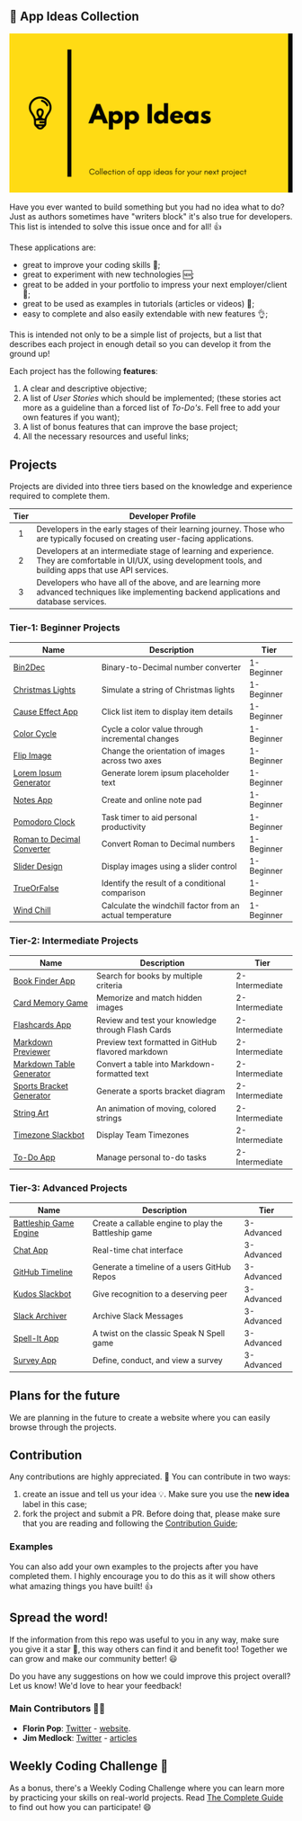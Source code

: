 ## :ledger: App Ideas Collection

![App Ideas Image](./app-ideas.png)

Have you ever wanted to build something but you had no idea what to do? Just as
authors sometimes have "writers block" it's also true for developers. This list is intended to solve this issue once and for all! 👍

These applications are:

-   great to improve your coding skills :muscle:;
-   great to experiment with new technologies 🆕;
-   great to be added in your portfolio to impress your next employer/client :file_folder:;
-   great to be used as examples in tutorials (articles or videos) :page_with_curl:;
-   easy to complete and also easily extendable with new features :ok_hand:;

This is intended not only to be a simple list of projects, but a list that
describes each project in enough detail so you can develop it from the ground up!

Each project has the following **features**:

1. A clear and descriptive objective;
2. A list of _User Stories_ which should be implemented; (these stories act more as a guideline than a forced list of _To-Do's_. Fell free to add your own features if you want);
3. A list of bonus features that can improve the base project;
4. All the necessary resources and useful links;

## Projects

Projects are divided into three tiers based on the knowledge and experience
required to complete them.

| Tier | Developer Profile                                                                                                                                                |
| :--: | ---------------------------------------------------------------------------------------------------------------------------------------------------------------- |
|  1   | Developers in the early stages of their learning journey. Those who are typically focused on creating user-facing applications.                                  |
|  2   | Developers at an intermediate stage of learning and experience. They are comfortable in UI/UX, using development tools, and building apps that use API services. |
|  3   | Developers who have all of the above, and are learning more advanced techniques like implementing backend applications and database services.                    |

### Tier-1: Beginner Projects

| Name                                                                   | Description                                               | Tier       |
| ---------------------------------------------------------------------- | --------------------------------------------------------- | ---------- |
| [Bin2Dec](./Projects/Bin2Dec-App.md)                                   | Binary-to-Decimal number converter                        | 1-Beginner |
| [Christmas Lights](./Projects/Christmas-Lights-App.md)                 | Simulate a string of Christmas lights                     | 1-Beginner |
| [Cause Effect App](./Projects/Cause-Effect-App.md)                     | Click list item to display item details                   | 1-Beginner |
| [Color Cycle](./Projects/Color-Cycle-App.md)                           | Cycle a color value through incremental changes           | 1-Beginner |
| [Flip Image](./Projects/Flip-Image-App.md)                             | Change the orientation of images across two axes          | 1-Beginner |
| [Lorem Ipsum Generator](./Projects/Lorem-Ipsum-Generator.md)           | Generate lorem ipsum placeholder text                     | 1-Beginner |
| [Notes App](./Projects/Notes-App.md)                                   | Create and online note pad                                | 1-Beginner |
| [Pomodoro Clock](./Projects/Pomodoro-Clock.md)                         | Task timer to aid personal productivity                   | 1-Beginner |
| [Roman to Decimal Converter](./Projects/Roman-to-Decimal-Converter.md) | Convert Roman to Decimal numbers                          | 1-Beginner |
| [Slider Design](./Projects/Slider-Design.md)                           | Display images using a slider control                     | 1-Beginner |
| [TrueOrFalse](./Projects/True-or-False-App.md)                         | Identify the result of a conditional comparison           | 1-Beginner |
| [Wind Chill](./Projects/Windchill-App.md)                              | Calculate the windchill factor from an actual temperature | 1-Beginner |

### Tier-2: Intermediate Projects

| Name                                                               | Description                                        | Tier           |
| ------------------------------------------------------------------ | -------------------------------------------------- | -------------- |
| [Book Finder App](./Projects/Book-Finder-App.md)                   | Search for books by multiple criteria              | 2-Intermediate |
| [Card Memory Game](./Projects/Card-Memory-Game.md)                 | Memorize and match hidden images                   | 2-Intermediate |
| [Flashcards App](./Projects/FlashCards-App.md)                     | Review and test your knowledge through Flash Cards | 2-Intermediate |
| [Markdown Previewer](./Projects/Markdown-Previewer.md)             | Preview text formatted in GitHub flavored markdown | 2-Intermediate |
| [Markdown Table Generator](./Projects/Markdown-Table-Generator.md) | Convert a table into Markdown-formatted text       | 2-Intermediate |
| [Sports Bracket Generator](./Projects/Sports-Bracket-Generator.md) | Generate a sports bracket diagram                  | 2-Intermediate |
| [String Art](./Projects/String-Art.md)                             | An animation of moving, colored strings            | 2-Intermediate |
| [Timezone Slackbot](./Projects/Timezone-Slackbot.md)               | Display Team Timezones                             | 2-Intermediate |
| [To-Do App](./Projects/To-Do-App.md)                               | Manage personal to-do tasks                        | 2-Intermediate |

### Tier-3: Advanced Projects

| Name                                                           | Description                                          | Tier       |
| -------------------------------------------------------------- | ---------------------------------------------------- | ---------- |
| [Battleship Game Engine](./Projects/Battleship-Game-Engine.md) | Create a callable engine to play the Battleship game | 3-Advanced |
| [Chat App](./Projects/Chat-App.md)                             | Real-time chat interface                             | 3-Advanced |
| [GitHub Timeline](./Projects/GitHub-Timeline-App.md)           | Generate a timeline of a users GitHub Repos          | 3-Advanced |
| [Kudos Slackbot](./Projects/Kudos-Slackbot.md)                 | Give recognition to a deserving peer                 | 3-Advanced |
| [Slack Archiver](./Projects/Slack-Archiver.md)                 | Archive Slack Messages                               | 3-Advanced |
| [Spell-It App](./Projects/SpellIt-App.md)                      | A twist on the classic Speak N Spell game            | 3-Advanced |
| [Survey App](./Projects/Survey-App.md)                         | Define, conduct, and view a survey                   | 3-Advanced |

## Plans for the future

We are planning in the future to create a website where you can easily browse through the projects.

## Contribution

Any contributions are highly appreciated. :pray: You can contribute in two ways:

1. create an issue and tell us your idea :bulb:. Make sure you use the **new idea** label in this case;
2. fork the project and submit a PR. Before doing that, please make sure that you are reading and following the [Contribution Guide](./CONTRIBUTING.md);

### Examples

You can also add your own examples to the projects after you have completed them. I highly encourage you to do this as it will show others what amazing things you have built! 👍

## Spread the word!

If the information from this repo was useful to you in any way, make sure you give it a star 🌟, this way others can find it and benefit too! Together we can grow and make our community better! :smiley:

Do you have any suggestions on how we could improve this project overall? Let us know! We'd love to hear your feedback!

### Main Contributors 🙂🙂

-   **Florin Pop**: [Twitter](https://twitter.com/florinpop1705) - [website](https://florin-pop.com).
-   **Jim Medlock**: [Twitter](https://twitter.com/jd_medlock) - [articles](https://medium.com/@jdmedlock)

## Weekly Coding Challenge 🚀

As a bonus, there's a Weekly Coding Challenge where you can learn more by practicing your skills on real-world projects. Read [The Complete Guide](https://www.florin-pop.com/blog/2019/03/weekly-coding-challenge/) to find out how you can participate! 😄
